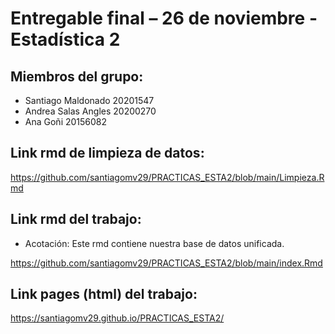 # Entregable final – 26 de noviembre - Estadística 2

## Miembros del grupo:

+ Santiago Maldonado 20201547
+ Andrea Salas Angles 20200270
+ Ana Goñi 20156082

## Link rmd de limpieza de datos:

https://github.com/santiagomv29/PRACTICAS_ESTA2/blob/main/Limpieza.Rmd

## Link rmd del trabajo:

+ Acotación: Este rmd contiene nuestra base de datos unificada. 

https://github.com/santiagomv29/PRACTICAS_ESTA2/blob/main/index.Rmd

## Link pages (html) del trabajo:

https://santiagomv29.github.io/PRACTICAS_ESTA2/




